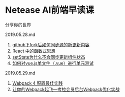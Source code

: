 # Netease AI前端早读课

分享你的世界

2019.05.28.md
1. [github下fork后如何同步源的新更新内容](https://www.zhihu.com/question/28676261)
1. [React 中的函数式思想](https://justclear.github.io/functional-in-react/)
1. [setState为什么不会同步更新组件状态](https://zhuanlan.zhihu.com/p/25990883)
1. [如何对vue.js单文件（.vue）进行单元测试](https://www.zhihu.com/question/50566681)

2019.05.29.md
1. [Webpack 4 配置最佳实践](https://juejin.im/post/5b304f1f51882574c72f19b0)
1. [让你的Webpack起飞—考拉会员后台Webpack优化实战](https://zhuanlan.zhihu.com/p/42465502)
